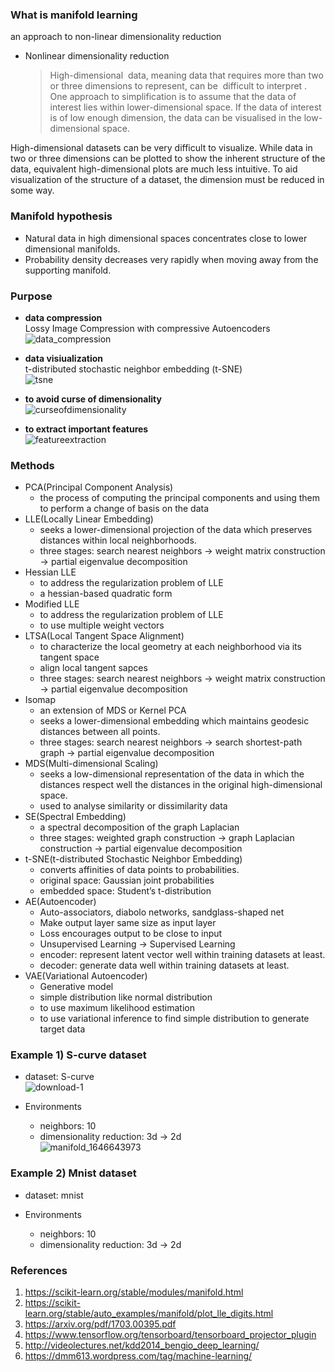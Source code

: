 ### What is manifold learning

an approach to non-linear dimensionality reduction

- Nonlinear dimensionality reduction
    
    > High-dimensional
     data, meaning data that requires more than two or three dimensions to represent, can be  difficult to interpret
    . One approach to simplification is to assume that the data of interest lies within lower-dimensional space. If the data of interest is of low enough dimension, the data can be visualised in the low-dimensional space.
    > 

High-dimensional datasets can be very difficult to visualize. While data in two or three dimensions can be plotted to show the inherent structure of the data, equivalent high-dimensional plots are much less intuitive. To aid visualization of the structure of a dataset, the dimension must be reduced in some way.

### Manifold hypothesis

- Natural data in high dimensional spaces concentrates close to lower dimensional manifolds.
- Probability density decreases very rapidly when moving away from the supporting manifold.

### Purpose

- **data compression** \
    Lossy Image Compression with compressive Autoencoders \
    ![data_compression](https://user-images.githubusercontent.com/93747285/156995502-8c22fa96-67bf-4354-ba4d-2f571dc46a72.png)
    
- **data visiualization** \
    t-distributed stochastic neighbor embedding (t-SNE) \
    ![tsne](https://user-images.githubusercontent.com/93747285/156995543-2aa1bb8b-6960-416e-9849-9c102615a7db.png)

- **to avoid curse of dimensionality** \
![curseofdimensionality](https://user-images.githubusercontent.com/93747285/157001282-1e67c790-968f-4c8b-9763-1c495e2bd6c3.png)
        
- **to extract important features** \
![featureextraction](https://user-images.githubusercontent.com/93747285/156995704-f7a5c892-0064-4716-9ae1-467068282139.png)


### Methods
- PCA(Principal Component Analysis)
    - the process of computing the principal components and using them to perform a change of basis on the data
- LLE(Locally Linear Embedding)
    - seeks a lower-dimensional projection of the data which preserves distances within local neighborhoods.
    - three stages: search nearest neighbors → weight matrix construction → partial eigenvalue decomposition
- Hessian LLE
    - to address the regularization problem of LLE
    - a hessian-based quadratic form
- Modified LLE
    - to address the regularization problem of LLE
    - to use multiple weight vectors
- LTSA(Local Tangent Space Alignment)
    - to characterize the local geometry at each neighborhood via its tangent space
    - align local tangent sapces
    - three stages: search nearest neighbors → weight matrix construction → partial eigenvalue decomposition
- Isomap
    - an extension of MDS or Kernel PCA
    - seeks a lower-dimensional embedding which maintains geodesic distances between all points.
    - three stages: search nearest neighbors → search shortest-path graph → partial eigenvalue decomposition
- MDS(Multi-dimensional Scaling)
    - seeks a low-dimensional representation of the data in which the distances respect well the distances in the original high-dimensional space.
    - used to analyse similarity or dissimilarity data
- SE(Spectral Embedding)
    - a spectral decomposition of the graph Laplacian
    - three stages: weighted graph construction → graph Laplacian construction → partial eigenvalue decomposition
- t-SNE(t-distributed Stochastic Neighbor Embedding)
    - converts affinities of data points to probabilities.
    - original space: Gaussian joint probabilities
    - embedded space: Student’s t-distribution
- AE(Autoencoder)
    - Auto-associators, diabolo networks, sandglass-shaped net
    - Make output layer same size as input layer
    - Loss encourages output to be close to input
    - Unsupervised Learning → Supervised Learning
    - encoder: represent latent vector well within training datasets at least.
    - decoder: generate data well within training datasets at least.
- VAE(Variational Autoencoder)
    - Generative model
    - simple distribution like normal distribution
    - to use maximum likelihood estimation
    - to use variational inference to find simple distribution to generate target data

### Example 1) S-curve dataset
- dataset: S-curve \
![download-1](https://user-images.githubusercontent.com/93747285/157001326-aa3bfa2c-0d68-43ff-b532-777503f1db9e.png)

- Environments
    - neighbors: 10
    - dimensionality reduction: 3d → 2d \
![manifold_1646643973](https://user-images.githubusercontent.com/93747285/157000893-0e8223cf-68d9-4024-acdb-72036b845ff7.png)

### Example 2) Mnist dataset
- dataset: mnist


- Environments
    - neighbors: 10
    - dimensionality reduction: 3d → 2d




### References
1. https://scikit-learn.org/stable/modules/manifold.html
2. https://scikit-learn.org/stable/auto_examples/manifold/plot_lle_digits.html
3. https://arxiv.org/pdf/1703.00395.pdf
4. https://www.tensorflow.org/tensorboard/tensorboard_projector_plugin
5. http://videolectures.net/kdd2014_bengio_deep_learning/
6. https://dmm613.wordpress.com/tag/machine-learning/
